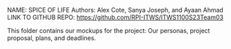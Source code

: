 NAME: SPICE OF LIFE
Authors: Alex Cote, Sanya Joseph, and Ayaan Ahmad
LINK TO GITHUB REPO: https://github.com/RPI-ITWS/ITWS1100S23Team03


This folder contains our mockups for the project: Our personas, project proposal, plans, and deadlines. 